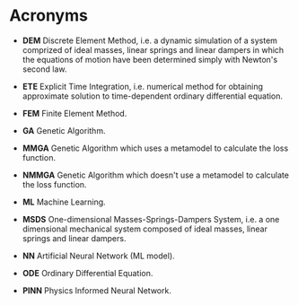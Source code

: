 # Acronyms

- **DEM** Discrete Element Method, i.e. a dynamic simulation of a system comprized of ideal masses, linear springs and linear dampers in which the equations of motion have been determined simply with Newton's second law.

- **ETE** Explicit Time Integration, i.e. numerical method for obtaining approximate solution to time-dependent ordinary differential equation.

- **FEM** Finite Element Method.

- **GA** Genetic Algorithm.

- **MMGA** Genetic Algorithm which uses a metamodel to calculate the loss function.

- **NMMGA** Genetic Algorithm which doesn't use a metamodel to calculate the loss function.

- **ML** Machine Learning.

- **MSDS** One-dimensional Masses-Springs-Dampers System, i.e. a one dimensional mechanical system composed of ideal masses, linear springs and linear dampers.

- **NN** Artificial Neural Network (ML model).

- **ODE** Ordinary Differential Equation.

- **PINN** Physics Informed Neural Network.
